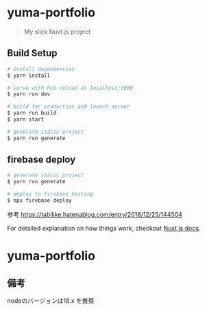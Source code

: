 # yuma-portfolio

> My slick Nuxt.js project

## Build Setup

``` bash
# install dependencies
$ yarn install

# serve with hot reload at localhost:3000
$ yarn run dev

# build for production and launch server
$ yarn run build
$ yarn start

# generate static project
$ yarn run generate
```

## firebase deploy

```bash
# generate static project
$ yarn run generate

# deploy to firebase hosting
$ npx firebase deploy
```

参考
https://tabilike.hatenablog.com/entry/2018/12/25/144504


For detailed explanation on how things work, checkout [Nuxt.js docs](https://nuxtjs.org).
# yuma-portfolio


## 備考
nodeのバージョンは18.x を推奨
